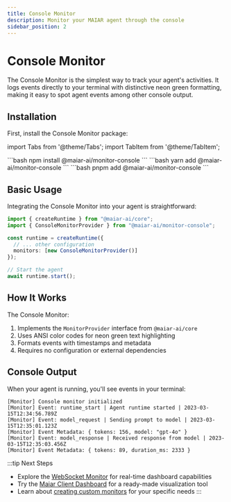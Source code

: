 ```yaml
---
title: Console Monitor
description: Monitor your MAIAR agent through the console
sidebar_position: 2
---
```


# Console Monitor

The Console Monitor is the simplest way to track your agent's activities. It logs events directly to your terminal with distinctive neon green formatting, making it easy to spot agent events among other console output.

## Installation

First, install the Console Monitor package:

import Tabs from '@theme/Tabs';
import TabItem from '@theme/TabItem';

<Tabs groupId="package-manager">
  <TabItem value="npm" label="npm">
```bash
npm install @maiar-ai/monitor-console
```
  </TabItem>
  <TabItem value="yarn" label="yarn">
```bash
yarn add @maiar-ai/monitor-console
```
  </TabItem>
  <TabItem value="pnpm" label="pnpm" default>
```bash
pnpm add @maiar-ai/monitor-console
```
  </TabItem>
</Tabs>

## Basic Usage

Integrating the Console Monitor into your agent is straightforward:

```typescript
import { createRuntime } from "@maiar-ai/core";
import { ConsoleMonitorProvider } from "@maiar-ai/monitor-console";

const runtime = createRuntime({
  // ... other configuration
  monitors: [new ConsoleMonitorProvider()]
});

// Start the agent
await runtime.start();
```

## How It Works

The Console Monitor:

1. Implements the `MonitorProvider` interface from `@maiar-ai/core`
2. Uses ANSI color codes for neon green text highlighting
3. Formats events with timestamps and metadata
4. Requires no configuration or external dependencies

## Console Output

When your agent is running, you'll see events in your terminal:

```
[Monitor] Console monitor initialized
[Monitor] Event: runtime_start | Agent runtime started | 2023-03-15T12:34:56.789Z
[Monitor] Event: model_request | Sending prompt to model | 2023-03-15T12:35:01.123Z
[Monitor] Event Metadata: { tokens: 156, model: "gpt-4o" }
[Monitor] Event: model_response | Received response from model | 2023-03-15T12:35:03.456Z
[Monitor] Event Metadata: { tokens: 89, duration_ms: 2333 }
```

:::tip Next Steps

- Explore the [WebSocket Monitor](./websocket-monitor) for real-time dashboard capabilities
- Try the [Maiar Client Dashboard](./maiar-client) for a ready-made visualization tool
- Learn about [creating custom monitors](./custom-monitors) for your specific needs
  :::
